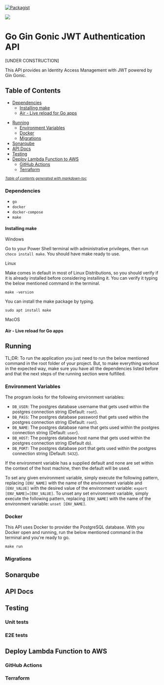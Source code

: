 [![Packagist](https://img.shields.io/packagist/l/doctrine/orm.svg)](https://github.com/andrekardec/go-gingonic-jwt-authentication/blob/main/LICENSE.md)

<a href="https://www.linkedin.com/in/andrekardec/">
   <img src="http://img.shields.io/badge/author-@andrekardec-blue.svg?style=flat-square">
</a>

# Go Gin Gonic JWT Authentication API

[UNDER CONSTRUCTION]

This API provides an Identity Access Management with JWT powered by Gin Gonic.

## Table of Contents

- [Dependencies](#dependencies)
  - [Installing make](#installing-make)
  - [Air - Live reload for Go apps](#air---live-reload-for-go-apps)

* [Running](#running)
  - [Environment Variables](#environment-variables)
  - [Docker](#docker)
  - [Migrations](#migrations)
* [Sonarqube](#sonarqube)
* [API Docs](#api-docs)
* [Testing](#testing)
* [Deploy Lambda Function to AWS](#deploy-lambda-function-to-aws)
  - [GitHub Actions](#github-actions)
  - [Terraform](#terraform)

<small><i><a href='http://ecotrust-canada.github.io/markdown-toc/'>Table of contents generated with markdown-toc</a></i></small>

### Dependencies

- `go`
- `docker`
- `docker-compose`
- `make`

#### Installing make

Windows

Go to your Power Shell terminal with administrative privileges, then run `choco install make`. You should have make ready to use.

Linux

Make comes in default in most of Linux Distributions, so you should verify if it is already installed before considering installing it. You can verify it typing the below mentioned command in the terminal.

```shell
make -version
```

You can install the make package by typing.

```shell
sudo apt install make
```

MacOS

#### Air - Live reload for Go apps

## Running

TL;DR: To run the application you just need to run the below mentioned command in the root folder of your project. But, to make everything workout in the expected way, make sure you have all the dependencies listed before and that the next steps of the running section were fulfilled.

### Environment Variables

The program looks for the following environment variables:

- `DB_USER`: The postgres database username that gets used within the postgres connection
  string (Default: `root`).
- `DB_PASS`: The postgres database password that gets used within the postgres connection
  string (Default: `root`).
- `DB_NAME`: The postgres database name that gets used within the postgres connection string
  (Default: `user`).
- `DB_HOST`: The postgres database host name that gets used within the postgres connection
  string (Default `db`).
- `DB_PORT`: The postgres database port that gets used within the postgres connection string
  (Default: `5432`).

If the environment variable has a supplied default and none are set within the context of the host
machine, then the default will be used.

To set any given environment variable, simply execute the following
pattern, replacing `[ENV_NAME]` with the name of the environment variable and `[ENV_VALUE]` with the
desired value of the environment variable: `export [ENV_NAME]=[ENV_VALUE]`. To unset any set environment
variable, simply execute the following pattern, replacing `[ENV_NAME]` with the name of the environment
variable: `unset [ENV_NAME]`.

### Docker

This API uses Docker to provider the PostgreSQL database. With you Docker open and running, run the below mentioned command in the terminal and you're ready to go.

```shell
make run
```

### Migrations

## Sonarqube

## API Docs

## Testing

### Unit tests

### E2E tests

## Deploy Lambda Function to AWS

### GitHub Actions

### Terraform
